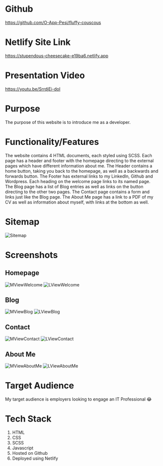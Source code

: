 # Github
https://github.com/O-App-Pesi/fluffy-couscous
# Netlify Site Link
https://stupendous-cheesecake-e19ba6.netlify.app
# Presentation Video
https://youtu.be/SrrdjEi-doI
# Purpose
The purpose of this website is to introduce me as a developer.
# Functionality/Features
The website contains 4 HTML documents, each styled using SCSS. Each page has a header and footer with the homepage directing to the external pages which have different information about me. The Header contains a home button, taking you back to the homepage, as well as a backwards and forwards button. The Footer has external links to my LinkedIn, Github and Wordpress. Each heading on the welcome page links to its named page. The Blog page has a list of Blog entries as well as links on the button directing to the other two pages. The Contact page contains a form and links just like the Blog page. The About Me page has a link to a PDF of my CV as well as information about myself, with links at the bottom as well.
# Sitemap
![Sitemap](docs/Frame%201.jpg)
# Screenshots
## Homepage
![MViewWelcome](docs/MobileViewWelcome.png)
![LViewWelcome](docs/LaptopViewWelcome.jpg)
## Blog
![MViewBlog](docs/MobileViewBlog.png)
![LViewBlog](docs/LaptopViewBlog.jpg)
## Contact
![MViewContact](docs/MobileViewContact.jpg)
![LViewContact](docs/LaptopViewContact.jpg)
## About Me
![MViewAboutMe](docs/MobileViewAboutMe.jpg)
![LViewAboutMe](docs/LaptopViewAboutMe.jpg)
# Target Audience
My target audience is employers looking to engage an IT Professional :joy:
# Tech Stack
1. HTML
2. CSS
3. SCSS
4. Javascript
5. Hosted on Github
6. Deployed using Netlify